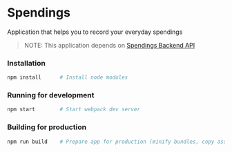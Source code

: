 # Spendings

Application that helps you to record your everyday spendings

> NOTE: This application depends on [Spendings Backend API](https://github.com/taras-d/spendings-api)

### Installation
```bash
npm install      # Install node modules
```

### Running for development
```bash
npm start        # Start webpack dev server
```

### Building for production
```bash
npm run build    # Prepare app for production (minify bundles, copy assets, etc.)
```
